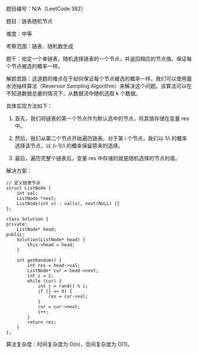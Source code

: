 题目编号：N/A（LeetCode 382）

题目：链表随机节点

难度：中等

考察范围：链表、随机数生成

题干：给定一个单链表，随机选择链表的一个节点，并返回相应的节点值。保证每个节点被选的概率一样。

解题思路：这道题的难点在于如何保证每个节点被选的概率一样。我们可以使用蓄水池抽样算法（Reservoir Sampling Algorithm）来解决这个问题。该算法可以在不知道数据总量的情况下，从数据流中随机选取 k 个数据。

具体实现方法如下：

1. 首先，我们将链表的第一个节点作为默认选中的节点，将其值存储在变量 res 中。

2. 然后，我们从第二个节点开始遍历链表。对于第 i 个节点，我们以 1/i 的概率选择该节点，以 (i-1)/i 的概率保留原来的选择。

3. 最后，遍历完整个链表后，变量 res 中存储的就是随机选择的节点的值。

解决方案：

```solidity
// 定义链表节点
struct ListNode {
    int val;
    ListNode *next;
    ListNode(int x) : val(x), next(NULL) {}
};

class Solution {
private:
    ListNode* head;
public:
    Solution(ListNode* head) {
        this->head = head;
    }
    
    int getRandom() {
        int res = head->val;
        ListNode* cur = head->next;
        int i = 2;
        while (cur) {
            int j = rand() % i;
            if (j == 0) {
                res = cur->val;
            }
            cur = cur->next;
            i++;
        }
        return res;
    }
};
```

算法复杂度：时间复杂度为 O(n)，空间复杂度为 O(1)。